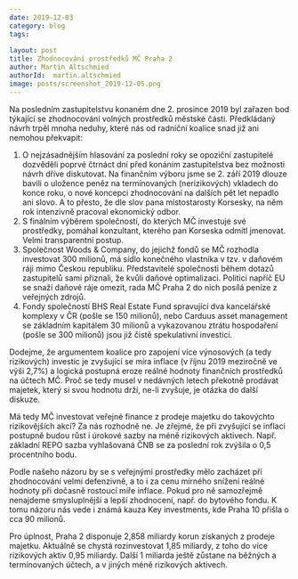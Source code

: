 ```yaml
---
date: 2019-12-03
category: blog
tags:
    
layout: post
title: Zhodnocování prostředků MČ Praha 2
author: Martin Altschmied
authorId:  martin.altschmied
image: posts/screenshot_2019-12-05.png
---
```


Na posledním zastupitelstvu konaném dne 2. prosince 2019 byl zařazen bod týkající se zhodnocování volných prostředků městské části. Předkládaný návrh trpěl mnoha neduhy, které nás od radniční koalice snad již ani nemohou překvapit:

1. O nejzásadnějším hlasování za poslední roky se opoziční zastupitelé dozvěděli poprvé čtrnáct dní před konáním zastupitelstva bez možnosti návrh dříve diskutovat. Na finančním výboru jsme se 2. září 2019 dlouze bavili o uložence peněz na termínovaných (nerizikových) vkladech do konce roku, o nové koncepci zhodnocování na dalších pět let nepadlo ani slovo. A to přesto, že dle slov pana místostarosty Korsesky, na něm rok intenzivně pracoval ekonomický odbor.
2. S finálním výběrem společností, do kterých MČ investuje své prostředky, pomáhal konzultant, kterého pan Korseska odmítl jmenovat. Velmi transparentní postup.
3. Společnost Woods & Company, do jejichž fondů se MČ rozhodla investovat 300 milionů, má sídlo konečného vlastníka v tzv. v daňovém ráji mimo Českou republiku. Představitelé společnosti během dotazů zastupitelů sami přiznali, že kvůli daňové optimalizaci. Politici napříč EU se snaží daňové ráje omezit, rada MČ Praha 2 do nich posílá peníze z veřejných zdrojů.
4. Fondy společností BHS Real Estate Fund spravující dva kancelářské komplexy v ČR (pošle se 150 milionů), nebo Carduus asset management se základním kapitálem 30 milionů a vykazovanou ztrátu hospodaření (pošle se 300 milionů) jsou již čistě spekulativní investicí.

Dodejme, že argumentem koalice pro zapojení více výnosových (a tedy rizikových) investic je zvyšující se míra inflace (v říjnu 2019 meziročně ve výši 2,7%) a logická postupná eroze reálné hodnoty finančních prostředků na účtech MČ. Proč se tedy musel v nedávných letech překotně prodávat majetek, který si svou hodnotu drží, ne-li zvyšuje, je otázka do další diskuze.

Má tedy MČ investovat veřejné finance z prodeje majetku do takovýchto rizikovějších akcí? Za nás rozhodně ne. Je zřejmé, že při zvyšující se inflaci postupně budou růst i úrokové sazby na méně rizikových aktivech. Např. základní REPO sazba vyhlašovaná ČNB se za poslední rok zvýšila o 0,5 procentního bodu. 

Podle našeho názoru by se s veřejnými prostředky mělo zacházet při zhodnocování velmi defenzivně, a to i za cenu mírného snížení reálné hodnoty při dočasně rostoucí míře inflace. Pokud pro ně samozřejmě nenajdeme smysluplnější a lepší zhodnocení, např. do bytového fondu. K tomu názoru nás vede i známá kauza Key investments, kde Praha 10 přišla o cca 90 milionů. 

Pro úplnost, Praha 2 disponuje 2,858 miliardy korun získaných z prodeje majetku. Aktuálně se chystá rozinvestovat 1,85 miliardy, z toho do více rizikových aktiv 0,95 miliardy. Další 1 miliarda ještě zůstane na běžných a termínovaných účtech, a v jiných méně rizikových aktivech.

